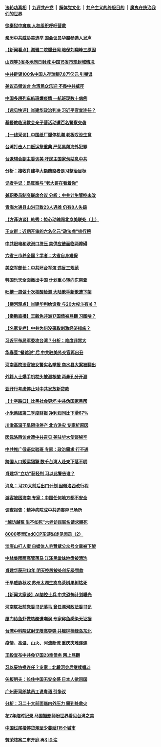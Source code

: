 ####  [法轮功真相](../../../../basic/blob/master/README.md?t=08202301) &nbsp;|&nbsp; [九评共产党](../../../../9ping.md/blob/master/README.md?t=08202301) &nbsp;|&nbsp; [解体党文化](../../../../jtdwh.md/blob/master/README.md?t=08202301)  &nbsp;|&nbsp; [共产主义的终极目的](../../../../gczydzjmd.md/blob/master/README.md?t=08202301) &nbsp;|&nbsp; [魔鬼在统治我们的世界](../../../../mgztzwmdsj.md/blob/master/README.md?t=08202301) 

#### [徐秦狱中瘫痪 人权组织呼吁营救](../pages/nsc413/n13806665.md?t=08202301) 

#### [亲历中共威胁美选举 国会议员华裔参选人发声](../pages/nsc413/n13806422.md?t=08202301) 

#### [【新闻看点】湘雅二院爆丑闻 暗保刘翔峰三原因](../pages/nsc413/n13806299.md?t=08202301) 

#### [山西等3省多地同日封城 中国15省市现封城情况](../pages/nsc413/n13806512.md?t=08202301) 

#### [中共辟谣100名中国人存瑞银7.8万亿元 引嘲讽](../pages/nsc413/n13806591.md?t=08202301) 

#### [美议员频访台 台湾民众乐迎 不畏中共威吓](../pages/nsc413/n13806526.md?t=08202301) 

#### [中国多趟列车航班爆疫情 一航班现数十病例](../pages/nsc413/n13806534.md?t=08202301) 

#### [【远见快评】肖建华政治判决 习近平官宣连任？](../pages/nsc413/n13806304.md?t=08202301) 

#### [基督教临汾教会亲子营活动遭百名警察突袭](../pages/nsc413/n13806527.md?t=08202301) 

#### [【一线采访】中国纸厂爆停机潮 老板叹没生意](../pages/nsc413/n13806400.md?t=08202301) 

#### [台湾打击人口贩运祭重典 严惩黑帮海外犯罪](../pages/nsc413/n13806453.md?t=08202301) 

#### [台退辅会副主委访美 吁民主国家勿姑息中共](../pages/nsc413/n13806437.md?t=08202301) 

#### [分析：接收肖建华大额贿赂者是习整治目标](../pages/nsc413/n13806379.md?t=08202301) 

#### [记者手记：昂旺案与“老大哥在看着你”](../pages/nsc413/n13806413.md?t=08202301) 

#### [兼职委员制变联席会议 分析：中共计生管控未改](../pages/nsc413/n13806395.md?t=08202301) 

#### [青海大通县山洪已致23人遇难 仍有8人失踪](../pages/nsc413/n13806353.md?t=08202301) 

#### [【方菲访谈】韩秀：惊心动魄闯北京美联处（上）](../pages/nsc413/n13806018.md?t=08202301) 

#### [王友群：近期开审的六名亿元“政法虎”排行榜](../pages/nsc413/n13806233.md?t=08202301) 

#### [中共限电和欧港口挤压 美供应链面临两障碍](../pages/nsc413/n13804883.md?t=08202301) 

#### [六省三市养全国？学者：大省自身难保](../pages/nsc413/n13806007.md?t=08202301) 

#### [美空军部长：中共环台军演 违反三规范](../pages/nsc413/n13806291.md?t=08202301) 

#### [韩国乐天全面撤出中国 计划重心转向东南亚](../pages/nsc413/n13806209.md?t=08202301) 

#### [吐槽一周做十次核酸检测 大陆歌手新歌遭下架](../pages/nsc413/n13806220.md?t=08202301) 

#### [【横河观点】肖建华判给谁看 与20大权斗有关？](../pages/nsc413/n13806293.md?t=08202301) 

#### [【秦鹏直播】王毅免非洲17国债被骂翻 习图啥？](../pages/nsc413/n13806277.md?t=08202301) 

#### [【名家专栏】中共为何没采取刺激经济措施？](../pages/nsc413/n13805293.md?t=08202301) 

#### [习近平布局军委攻台湾？分析：难度非常大](../pages/nsc413/n13806179.md?t=08202301) 

#### [华春莹“餐馆说”后 中共驻美外交官再出丑](../pages/nsc413/n13806258.md?t=08202301) 

#### [河南高院法官被女警实名举报 商水县大案被翻出](../pages/nsc413/n13806231.md?t=08202301) 

#### [外籍人士爆手机枕头被测核酸 两鼻孔分开测](../pages/nsc413/n13806218.md?t=08202301) 

#### [亚开行考虑停止对中共发放新贷款](../pages/nsc413/n13806217.md?t=08202301) 

#### [【十字路口】比黑社会更坏 中共伪国家黑帮](../pages/nsc413/n13806056.md?t=08202301) 

#### [小米集团第二季度财报 净利润同比下滑67%](../pages/nsc413/n13806210.md?t=08202301) 

#### [川渝高温干旱限电停产 北方洪灾 专家析原因](../pages/nsc413/n13805975.md?t=08202301) 

#### [因佩洛西访台遭中共召见 美驻华大使谈秘辛](../pages/nsc413/n13806176.md?t=08202301) 

#### [中共推广俄语实验班 专家：政治需求 行不通](../pages/nsc413/n13806132.md?t=08202301) 

#### [跨国人口贩运猖獗 数千台湾人赴柬下落不明](../pages/nsc413/n13806188.md?t=08202301) 

#### [肖建华“立功”获轻判 习以此警告谁？](../pages/nsc413/n13806110.md?t=08202301) 

#### [消息：习20大前后出门计划 因佩洛西改行程](../pages/nsc413/n13806160.md?t=08202301) 

#### [游客被困海南 专家：中国任何地方都不安全](../pages/nsc413/n13806070.md?t=08202301) 

#### [调查报告：精神病院成中共迫害异己场所](../pages/nsc413/n13806163.md?t=08202301) 

#### [“越访越冤 生不如死”六老访民联名请求赐死](../pages/nsc413/n13805907.md?t=08202301) 

#### [8000英里EndCCP车游沿途见闻录（2）](../pages/nsc413/n13805436.md?t=08202301) 

#### [涉唐山打人案 自媒体人毛慧斌公众号文章被下架](../pages/nsc413/n13806105.md?t=08202301) 

#### [中林集团两高管落马 江泽民堂妹地盘被清洗](../pages/nsc413/n13806113.md?t=08202301) 

#### [肖建华获刑13年 明天控股被处创纪录罚款](../pages/nsc413/n13805882.md?t=08202301) 

#### [干旱威胁秋收 苏州太湖生态岛茶树果树枯死](../pages/nsc413/n13806019.md?t=08202301) 

#### [【新闻大家谈】AI脑控士兵 中共恐怖计划曝光](../pages/nsc413/n13806045.md?t=08202301) 

#### [河南联社前党委书记落马 曾任漯河政法委书记](../pages/nsc413/n13805740.md?t=08202301) 

#### [厦门给鱼虾做核酸遭嘲讽 专家称鱼感染无证据](../pages/nsc413/n13805873.md?t=08202301) 

#### [台湾中科院试射无限高导弹 共舰徘徊绿岛东北](../pages/nsc413/n13805962.md?t=08202301) 

#### [疫情、高温、山火、河流断流 重庆灾难连连](../pages/nsc413/n13805867.md?t=08202301) 

#### [王毅宣布中共免17国23笔债务 网上骂翻](../pages/nsc413/n13805917.md?t=08202301) 

#### [习以妥协换连任？专家：北戴河会后继续缠斗](../pages/nsc413/n13805861.md?t=08202301) 

#### [矢板明夫：长住中国无安全感 日本人欲回国](../pages/nsc413/n13805887.md?t=08202301) 

#### [广州寿司郎禁员工说粤语 引争议](../pages/nsc413/n13805836.md?t=08202301) 

#### [分析：习二十大前面临内外压力 需到处救火](../pages/nsc413/n13805569.md?t=08202301) 

#### [花7年缩时记录 马国摄影师盼世界看见台湾之美](../pages/nsc413/n13805866.md?t=08202301) 

#### [中国烂尾楼停贷潮至少蔓延115个城市](../pages/nsc413/n13805842.md?t=08202301) 

#### [劳荣枝案二审开庭 再引关注](../pages/nsc413/n13805708.md?t=08202301) 

